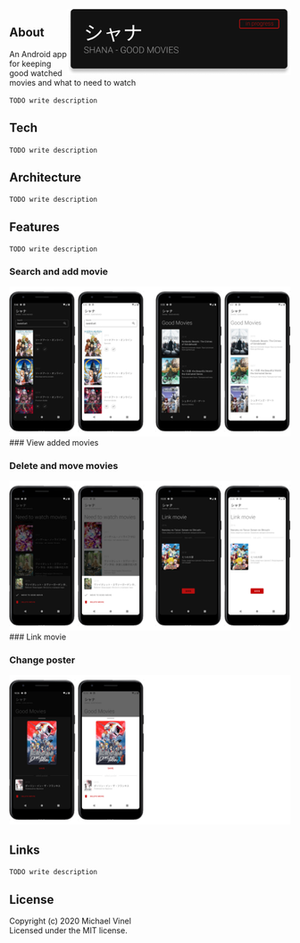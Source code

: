 <img align="right" src="/screenshots/logo.png?raw=true" width="400">

## About
An Android app for keeping good watched movies and what to need to watch

`TODO write description`

## Tech
`TODO write description`

## Architecture

`TODO write description`

## Features
`TODO write description`

### Search and add movie
<img src="/screenshots/search_view.png?raw=true">
### View added movies

### Delete and move movies
<img src="/screenshots/delete_move_link.png?raw=true">
### Link movie

### Change poster
<img src="/screenshots/change_poster.png?raw=true">


## Links
`TODO write description`


## License
Copyright (c) 2020 Michael Vinel  
Licensed under the MIT license.
